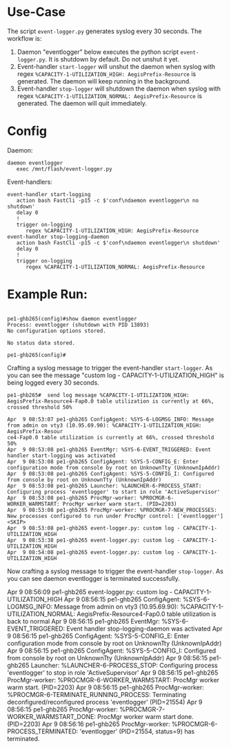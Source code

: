 # Use-Case

The script `event-logger.py` generates syslog every 30 seconds. The workflow is:
1. Daemon "eventlogger" below executes the python script `event-logger.py`. It is shutdown by default. Do not unshut it yet.
2. Event-handler `start-logger` will unshut the daemon when syslog with regex `%CAPACITY-1-UTILIZATION_HIGH: AegisPrefix-Resource` is generated. The daemon will keep running in the background.
3. Event-handler `stop-logger` will shutdown the daemon when syslog with regex `%CAPACITY-1-UTILIZATION_NORMAL: AegisPrefix-Resource` is generated. The daemon will quit immediately.

# Config

Daemon:

```
daemon eventlogger
   exec /mnt/flash/event-logger.py
```

Event-handlers:

```
event-handler start-logging
   action bash FastCli -p15 -c $'conf\ndaemon eventlogger\n no shutdown'
   delay 0
   !
   trigger on-logging
      regex %CAPACITY-1-UTILIZATION_HIGH: AegisPrefix-Resource
event-handler stop-logging-daemon
   action bash FastCli -p15 -c $'conf\ndaemon eventlogger\n shutdown'
   delay 0
   !
   trigger on-logging
      regex %CAPACITY-1-UTILIZATION_NORMAL: AegisPrefix-Resource
```

# Example Run:

```

pe1-ghb265(config)#show daemon eventlogger
Process: eventlogger (shutdown with PID 13893)
No configuration options stored.

No status data stored.

pe1-ghb265(config)#
```


Crafting a syslog message to trigger the event-handler `start-logger`. As you can see the message "custom log - CAPACITY-1-UTILIZATION_HIGH" is being logged every 30 seconds.

```pe1-ghb265#  send log message %CAPACITY-1-UTILIZATION_HIGH: AegisPrefix-Resource4-Fap0.0 table utilization is currently at 66%, crossed threshold 50%```




```
Apr  9 08:53:07 pe1-ghb265 ConfigAgent: %SYS-6-LOGMSG_INFO: Message from admin on vty3 (10.95.69.90): %CAPACITY-1-UTILIZATION_HIGH: AegisPrefix-Resour
ce4-Fap0.0 table utilization is currently at 66%, crossed threshold 50%
Apr  9 08:53:08 pe1-ghb265 EventMgr: %SYS-6-EVENT_TRIGGERED: Event handler start-logging was activated
Apr  9 08:53:08 pe1-ghb265 ConfigAgent: %SYS-5-CONFIG_E: Enter configuration mode from console by root on UnknownTty (UnknownIpAddr)
Apr  9 08:53:08 pe1-ghb265 ConfigAgent: %SYS-5-CONFIG_I: Configured from console by root on UnknownTty (UnknownIpAddr)
Apr  9 08:53:08 pe1-ghb265 Launcher: %LAUNCHER-6-PROCESS_START: Configuring process 'eventlogger' to start in role 'ActiveSupervisor'
Apr  9 08:53:08 pe1-ghb265 ProcMgr-worker: %PROCMGR-6-WORKER_WARMSTART: ProcMgr worker warm start. (PID=2203)
Apr  9 08:53:08 pe1-ghb265 ProcMgr-worker: %PROCMGR-7-NEW_PROCESSES: New processes configured to run under ProcMgr control: ['eventlogger']
<SKIP>
Apr  9 08:53:08 pe1-ghb265 event-logger.py: custom log - CAPACITY-1-UTILIZATION_HIGH
Apr  9 08:53:38 pe1-ghb265 event-logger.py: custom log - CAPACITY-1-UTILIZATION_HIGH
Apr  9 08:54:08 pe1-ghb265 event-logger.py: custom log - CAPACITY-1-UTILIZATION_HIGH
```

Now crafting a syslog message to trigger the event-handler `stop-logger`. As you can see daemon eventlogger is terminated successfully.

Apr  9 08:56:09 pe1-ghb265 event-logger.py: custom log - CAPACITY-1-UTILIZATION_HIGH
Apr  9 08:56:15 pe1-ghb265 ConfigAgent: %SYS-6-LOGMSG_INFO: Message from admin on vty3 (10.95.69.90): %CAPACITY-1-UTILIZATION_NORMAL: AegisPrefix-Resource4-Fap0.0 table utilization is back to normal
Apr  9 08:56:15 pe1-ghb265 EventMgr: %SYS-6-EVENT_TRIGGERED: Event handler stop-logging-daemon was activated
Apr  9 08:56:15 pe1-ghb265 ConfigAgent: %SYS-5-CONFIG_E: Enter configuration mode from console by root on UnknownTty (UnknownIpAddr)
Apr  9 08:56:15 pe1-ghb265 ConfigAgent: %SYS-5-CONFIG_I: Configured from console by root on UnknownTty (UnknownIpAddr)
Apr  9 08:56:15 pe1-ghb265 Launcher: %LAUNCHER-6-PROCESS_STOP: Configuring process 'eventlogger' to stop in role 'ActiveSupervisor'
Apr  9 08:56:15 pe1-ghb265 ProcMgr-worker: %PROCMGR-6-WORKER_WARMSTART: ProcMgr worker warm start. (PID=2203)
<SKIP>
Apr  9 08:56:15 pe1-ghb265 ProcMgr-worker: %PROCMGR-6-TERMINATE_RUNNING_PROCESS: Terminating deconfigured/reconfigured process 'eventlogger' (PID=21554)
Apr  9 08:56:15 pe1-ghb265 ProcMgr-worker: %PROCMGR-7-WORKER_WARMSTART_DONE: ProcMgr worker warm start done. (PID=2203)
Apr  9 08:56:16 pe1-ghb265 ProcMgr-worker: %PROCMGR-6-PROCESS_TERMINATED: 'eventlogger' (PID=21554, status=9) has terminated.
